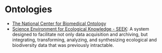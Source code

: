 <!-- TITLE: Ontologies -->
<!-- SUBTITLE: A quick summary of Ontologies -->

# Ontologies
* [The National Center for Biomedical Ontology](https://www.bioontology.org/)
* [Science Environment for Ecological Knowledge - SEEK](http://seek.ecoinformatics.org/Wiki.jsp%3Fpage=SEEKObservationOntology.html): A system designed to facilitate not only data acquisition and archiving, but integrating, transforming, analyzing, and synthesizing ecological and biodiversity data that was previously intractable.